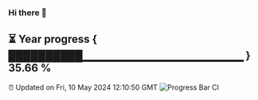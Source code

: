 ### Hi there 👋
⏳ Year progress { ██████████▁▁▁▁▁▁▁▁▁▁▁▁▁▁▁▁▁▁▁▁ } 35.66 %
---
⏰ Updated on Fri, 10 May 2024 12:10:50 GMT
![Progress Bar CI](https://github.com/Moyi321/Moyi321/workflows/Progress%20Bar%20CI/badge.svg)
